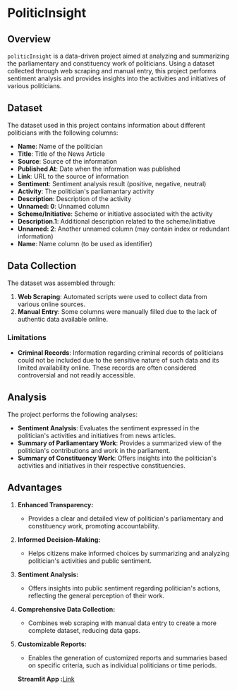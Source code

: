 # PoliticInsight

## Overview

`politicInsight` is a data-driven project aimed at analyzing and summarizing the parliamentary and constituency work of politicians. Using a dataset collected through web scraping and manual entry, this project performs sentiment analysis and provides insights into the activities and initiatives of various politicians.

## Dataset

The dataset used in this project contains information about different politicians with the following columns:

- **Name**: Name of the politician
- **Title**: Title of the News Article
- **Source**: Source of the information
- **Published At**: Date when the information was published
- **Link**: URL to the source of information
- **Sentiment**: Sentiment analysis result (positive, negative, neutral)
- **Activity**: The politician's parliamantary activity
- **Description**: Description of the activity
- **Unnamed: 0**: Unnamed column 
- **Scheme/Initiative**: Scheme or initiative associated with the activity
- **Description.1**: Additional description related to the scheme/initiative
- **Unnamed: 2**: Another unnamed column (may contain index or redundant information)
- **Name**: Name column (to be used as identifier)


## Data Collection

The dataset was assembled through:

1. **Web Scraping**: Automated scripts were used to collect data from various online sources.
2. **Manual Entry**: Some columns were manually filled due to the lack of authentic data available online.

### Limitations

- **Criminal Records**: Information regarding criminal records of politicians could not be included due to the sensitive nature of such data and its limited availability online. These records are often considered controversial and not readily accessible.

## Analysis

The project performs the following analyses:

- **Sentiment Analysis**: Evaluates the sentiment expressed in the politician's activities and initiatives from news articles.
- **Summary of Parliamentary Work**: Provides a summarized view of the politician's contributions and work in the parliament.
- **Summary of Constituency Work**: Offers insights into the politician's activities and initiatives in their respective constituencies.

## Advantages

1. **Enhanced Transparency:**
   - Provides a clear and detailed view of politician's parliamentary and constituency work, promoting accountability.

2. **Informed Decision-Making:**
   - Helps citizens make informed choices by summarizing and analyzing politician's activities and public sentiment.

3. **Sentiment Analysis:**
   - Offers insights into public sentiment regarding politician's actions, reflecting the general perception of their work.

4. **Comprehensive Data Collection:**
   - Combines web scraping with manual data entry to create a more complete dataset, reducing data gaps.

5. **Customizable Reports:**
   - Enables the generation of customized reports and summaries based on specific criteria, such as individual politicians or time periods.
  
   **Streamlit App :**[Link](https://nfc3insightinnovators.streamlit.app/)



